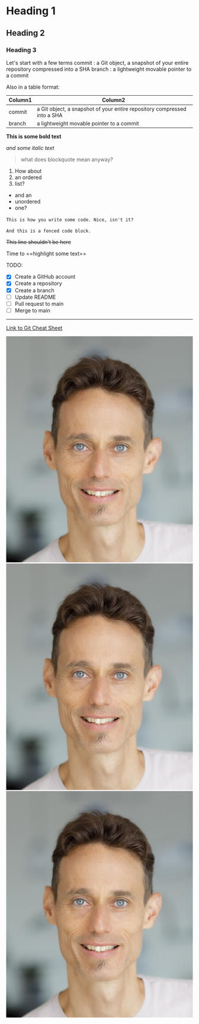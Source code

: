 # Heading 1
## Heading 2
### Heading 3

Let's start with a few terms
commit
: a Git object, a snapshot of your entire repository compressed into a SHA
branch
: a lightweight movable pointer to a commit

Also in a table format:

| Column1 | Column2 |
| ----------- | ----------- |
| commit | a Git object, a snapshot of your entire repository compressed into a SHA |
| branch | a lightweight movable pointer to a commit |

**This is some bold text**

*and some italic text*

> what does blockquote mean anyway?

1. How about
2. an ordered
3. list?

- and an
- unordered
- one?

`This is how you write some code.
Nice, isn't it?`

```
And this is a fenced code block.
```

~~This line shouldn't be here~~

Time to ==highlight some text==

TODO:
- [x] Create a GitHub account
- [x] Create a repository
- [x] Create a branch
- [ ] Update README
- [ ] Pull request to main
- [ ] Merge to main

---

[Link to Git Cheat Sheet](https://education.github.com/git-cheat-sheet-education.pdf)

![This is Gal Novik](Gal_Novik.png) ![This is Gal Novik](Gal_Novik.png) ![This is Gal Novik](Gal_Novik.png) 



